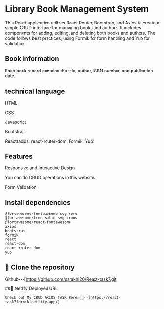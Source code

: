 
# Library Book Management System

This React application utilizes React Router, Bootstrap, and Axios to create a simple CRUD interface for managing books and authors. It includes components for adding, editing, and deleting both books and authors. The code follows best practices, using Formik for form handling and Yup for validation.




## Book Information
Each book record contains the title, author, ISBN number, and publication date.
## technical language
HTML

CSS

Javascript

Bootstrap

React(axios, react-router-dom, Formik, Yup)
## Features
Responsive and Interactive Design

You can do CRUD operations in this website.

Form Validation
## Install dependencies
    @fortawesome/fontawesome-svg-core
    @fortawesome/free-solid-svg-icons
    @fortawesome/react-fontawesome
    axios
    bootstrap
    formik
    react
    react-dom
    react-router-dom
    yup
## 🔗 Clone the repository

Github---[https://github.com/sarakhi20/React-task7.git]



##🔗 Netlify Deployed URL
	
    Check out My CRUD AXIOS TASK Here👉🏻--[https://react-task7formik.netlify.app/]
